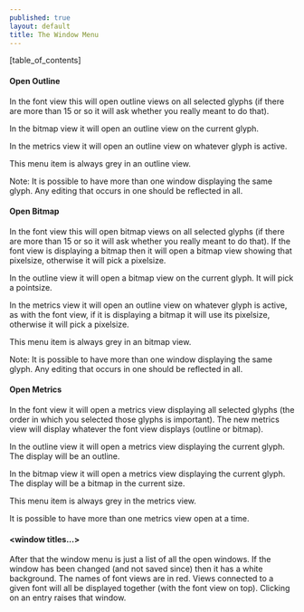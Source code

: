 ```yaml
---
published: true
layout: default
title: The Window Menu
---
```


[table_of_contents]


#### Open Outline

In the font view this will open outline views on all selected glyphs (if
there are more than 15 or so it will ask whether you really meant to do
that).

In the bitmap view it will open an outline view on the current glyph.

In the metrics view it will open an outline view on whatever glyph is
active.

This menu item is always grey in an outline view.

Note: It is possible to have more than one window displaying the same
glyph. Any editing that occurs in one should be reflected in all.


#### Open Bitmap

In the font view this will open bitmap views on all selected glyphs (if
there are more than 15 or so it will ask whether you really meant to do
that). If the font view is displaying a bitmap then it will open a
bitmap view showing that pixelsize, otherwise it will pick a pixelsize.

In the outline view it will open a bitmap view on the current glyph. It
will pick a pointsize.

In the metrics view it will open an outline view on whatever glyph is
active, as with the font view, if it is displaying a bitmap it will use
its pixelsize, otherwise it will pick a pixelsize.

This menu item is always grey in an bitmap view.

Note: It is possible to have more than one window displaying the same
glyph. Any editing that occurs in one should be reflected in all.


#### Open Metrics

In the font view it will open a metrics view displaying all selected
glyphs (the order in which you selected those glyphs is important). The
new metrics view will display whatever the font view displays (outline
or bitmap).

In the outline view it will open a metrics view displaying the current
glyph. The display will be an outline.

In the bitmap view it will open a metrics view displaying the current
glyph. The display will be a bitmap in the current size.

This menu item is always grey in the metrics view.

It is possible to have more than one metrics view open at a time.


#### \<window titles...\>

After that the window menu is just a list of all the open windows. If
the window has been changed (and not saved since) then it has a white
background. The names of font views are in red. Views connected to a
given font will all be displayed together (with the font view on top).
Clicking on an entry raises that window.
